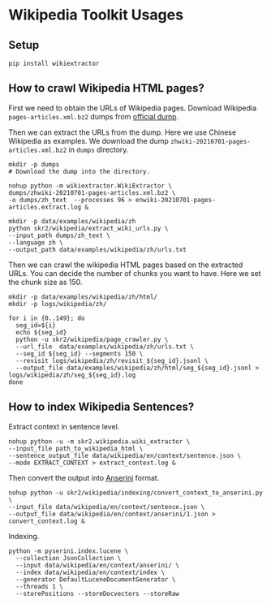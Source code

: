 # Wikipedia Toolkit Usages

## Setup
```
pip install wikiextractor
```

## How to crawl Wikipedia HTML pages?

First we need to obtain the URLs of Wikipedia pages.
Download Wikipedia `pages-articles.xml.bz2` dumps from 
[official dump](https://dumps.wikimedia.org/backup-index.html).

Then we can extract the URLs from the dump. 
Here we use Chinese Wikipedia as examples.
We download the dump `zhwiki-20210701-pages-articles.xml.bz2` in `dumps` directory.
```
mkdir -p dumps
# Download the dump into the directory.

nohup python -m wikiextractor.WikiExtractor \
dumps/zhwiki-20210701-pages-articles.xml.bz2 \
-o dumps/zh_text  --processes 96 > enwiki-20210701-pages-articles.extract.log &

mkdir -p data/examples/wikipedia/zh
python skr2/wikipedia/extract_wiki_urls.py \
--input_path dumps/zh_text \
--language zh \
--output_path data/examples/wikipedia/zh/urls.txt
```

Then we can crawl the wikipedia HTML pages based on the extracted URLs.
You can decide the number of chunks you want to have.
Here we set the chunk size as 150.
```
mkdir -p data/examples/wikipedia/zh/html/
mkdir -p logs/wikipedia/zh/

for i in {0..149}; do
  seg_id=${i}
  echo ${seg_id}
  python -u skr2/wikipedia/page_crawler.py \
  --url_file  data/examples/wikipedia/zh/urls.txt \
  --seg_id ${seg_id} --segments 150 \
  --revisit logs/wikipedia/zh/revisit_${seg_id}.jsonl \
  --output_file data/examples/wikipedia/zh/html/seg_${seg_id}.jsonl > logs/wikipedia/zh/seg_${seg_id}.log
done
```

## How to index Wikipedia Sentences?

Extract context in sentence level.
```
nohup python -u -m skr2.wikipedia.wiki_extractor \
--input_file path_to_wikipedia_html \
--sentence_output_file data/wikipedia/en/context/sentence.json \
--mode EXTRACT_CONTEXT > extract_context.log &
```

Then convert the output into [Anserini](https://github.com/castorini/anserini) format.

```
nohup python -u skr2/wikipedia/indexing/convert_context_to_anserini.py \
--input_file data/wikipedia/en/context/sentence.json \
--output_file data/wikipedia/en/context/anserini/1.json > convert_context.log &
```

Indexing.

```
python -m pyserini.index.lucene \
  --collection JsonCollection \
  --input data/wikipedia/en/context/anserini/ \
  --index data/wikipedia/en/context/index \
  --generator DefaultLuceneDocumentGenerator \
  --threads 1 \
  --storePositions --storeDocvectors --storeRaw
```